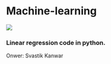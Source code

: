 # Machine-learning
<img src="http://cdn-images-1.medium.com/max/640/1*eeIvlwkMNG1wSmj3FR6M2g.gif">
<H3> Linear regression code in python.</h3>
<qoute>Onwer: Svastik Kanwar</qoute>
